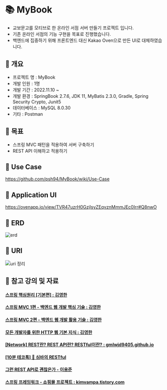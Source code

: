 # 📚 MyBook
- 교보문고를 모티브로 한 온라인 서점 서버 만들기 프로젝트 입니다.
- 기존 온라인 서점의 기능 구현을 목표로 진행했습니다.
- 백엔드에 집중하기 위해 프론트엔드 대신 Kakao Oven으로 만든 UI로 대체하였습니다.

## 📖 개요
- 프로젝트 명 : MyBook
- 개발 인원 : 1명
- 개발 기간 : 2022.11.10 ~ 
- 개발 환경 : SpringBook 2.7.6, JDK 11, MyBatis 2.3.0, Gradle, Spring Security Crypto, Junit5
- 데이터베이스 : MySQL 8.0.30
- 기타 : Postman

## 📖 목표
- 스프링 MVC 패턴을 적용하여 서버 구축하기
- REST API 이해하고 적용하기

## 📖 Use Case
https://github.com/psh94/MyBook/wiki/Use-Case


## 📖 Application UI

https://ovenapp.io/view/TVR47uzrH0GzjlsyZEqvznMmmJEc0Irr#Q8nwO

## 📖 ERD
![erd](https://user-images.githubusercontent.com/84213252/210503831-a9e561a7-5012-487a-977f-5a37a993880e.PNG)


## 📖 URI
![uri 정리](https://user-images.githubusercontent.com/84213252/210716702-5f596060-4b43-42a7-ad07-084ac9372a97.PNG)

## 📖 참고 강의 및 자료
#### <a href="https://www.inflearn.com/course/%EC%8A%A4%ED%94%84%EB%A7%81-%ED%95%B5%EC%8B%AC-%EC%9B%90%EB%A6%AC-%EA%B8%B0%EB%B3%B8%ED%8E%B8" >스프링 핵심원리 [기본편] : 김영한 </a>
#### <a href="https://www.inflearn.com/course/%EC%8A%A4%ED%94%84%EB%A7%81-mvc-1"> 스프링 MVC 1편 - 백엔드 웹 개발 핵심 기술 : 김영한 </a>
#### <a href="https://www.inflearn.com/course/%EC%8A%A4%ED%94%84%EB%A7%81-mvc-2">스프링 MVC 2편 - 백엔드 웹 개발 활용 기술 : 김영한</a>
#### <a href="https://www.inflearn.com/course/http-%EC%9B%B9-%EB%84%A4%ED%8A%B8%EC%9B%8C%ED%81%AC">모든 개발자를 위한 HTTP 웹 기본 지식 : 김영한</a>
#### <a href="https://gmlwjd9405.github.io/2018/09/21/rest-and-restful.html">[Network] REST란? REST API란? RESTful이란? : gmlwjd9405.github.io</a>
#### <a href="https://www.youtube.com/watch?v=NODVCBmyaXs">[10분 테코톡] 🐯 심바의 RESTful</a>
#### <a href="https://www.youtube.com/watch?v=RP_f5dMoHFc">그런 REST API로 괜찮은가 - 이용준</a>
#### <a href="https://kimvampa.tistory.com/category/%EC%8A%A4%ED%94%84%EB%A7%81%20%ED%94%84%EB%A0%88%EC%9E%84%EC%9B%8C%ED%81%AC/%EC%87%BC%ED%95%91%EB%AA%B0%20%ED%94%84%EB%A1%9C%EC%A0%9D%ED%8A%B8">스프링 프레임워크 - 쇼핑몰 프로젝트 : kimvampa.tistory.com</a>


